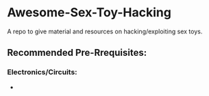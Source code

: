 # Awesome-Sex-Toy-Hacking
A repo to give material and resources on hacking/exploiting sex toys. 

## Recommended Pre-Rrequisites:
### Electronics/Circuits: 
-   []()
